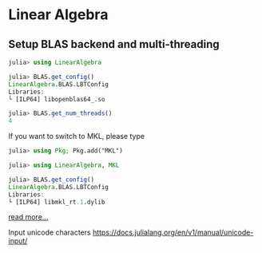 # Linear Algebra

## Setup BLAS backend and multi-threading
```julia
julia> using LinearAlgebra

julia> BLAS.get_config()
LinearAlgebra.BLAS.LBTConfig
Libraries: 
└ [ILP64] libopenblas64_.so

julia> BLAS.get_num_threads()
4
```

If you want to switch to MKL, please type
```julia
julia> using Pkg; Pkg.add("MKL")

julia> using LinearAlgebra, MKL

julia> BLAS.get_config()
LinearAlgebra.BLAS.LBTConfig
Libraries: 
└ [ILP64] libmkl_rt.1.dylib
```

[read more...](https://github.com/JuliaLinearAlgebra/MKL.jl)

Input unicode characters
https://docs.julialang.org/en/v1/manual/unicode-input/
